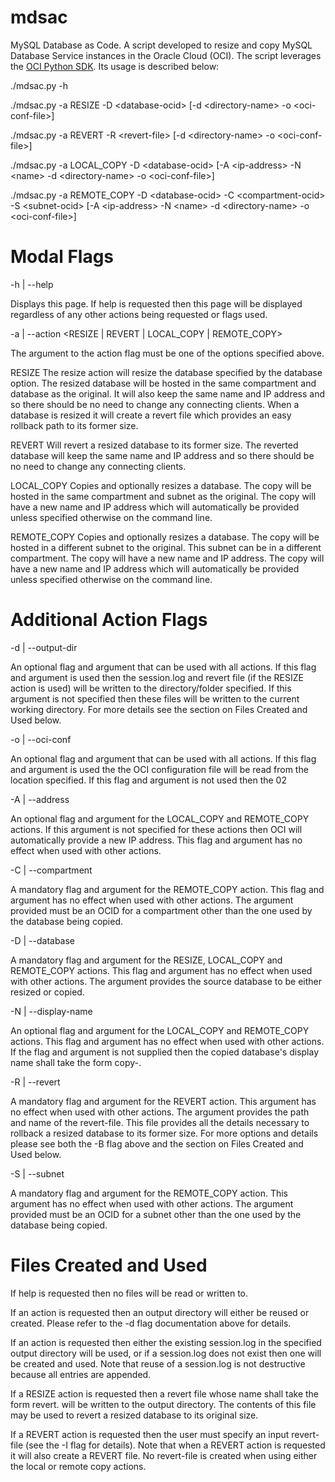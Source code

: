 # mdsac
MySQL Database as Code. A script developed to resize and copy MySQL Database Service instances in the Oracle Cloud (OCI). The script leverages the [OCI Python SDK](https://oracle-cloud-infrastructure-python-sdk.readthedocs.io/en/latest/api/landing.html). Its usage is described below:

./mdsac.py -h

./mdsac.py -a RESIZE -D \<database-ocid\> \[-d \<directory-name\> -o \<oci-conf-file\>\]

./mdsac.py -a REVERT -R \<revert-file\> \[-d \<directory-name\> -o \<oci-conf-file\>\]

./mdsac.py -a LOCAL_COPY -D \<database-ocid\> \[-A \<ip-address\> -N \<name\> -d \<directory-name\> -o \<oci-conf-file\>\]

./mdsac.py -a REMOTE_COPY -D \<database-ocid\> -C \<compartment-ocid\> -S \<subnet-ocid\> \[-A \<ip-address\> -N \<name\> -d \<directory-name\> -o \<oci-conf-file\>\]


Modal Flags
===========

-h | --help

  Displays this page. If help is requested then this page will be displayed
  regardless of any other actions being requested or flags used.

-a | --action <RESIZE | REVERT | LOCAL_COPY | REMOTE_COPY>

  The argument to the action flag must be one of the options specified above.

  RESIZE
    The resize action will resize the database specified by the database
    option. The resized database will be hosted in the same compartment
    and database as the original. It will also keep the same name and IP
    address and so there should be no need to change any connecting clients.
    When a database is resized it will create a revert file which provides
    an easy rollback path to its former size.

  REVERT
    Will revert a resized database to its former size. The reverted database
    will keep the same name and IP address and so there should be no need to
    change any connecting clients.

  LOCAL_COPY
    Copies and optionally resizes a database. The copy will be hosted in the
    same compartment and subnet as the original. The copy will have a new
    name and IP address which will automatically be provided unless specified
    otherwise on the command line.

  REMOTE_COPY
    Copies and optionally resizes a database. The copy will be hosted in a
    different subnet to the original. This subnet can be in a different
    compartment. The copy will have a new name and IP address. The copy will
    have a new name and IP address which will automatically be provided unless
    specified otherwise on the command line.

Additional Action Flags
=======================

-d | --output-dir <directory-name>

   An optional flag and argument that can be used with all actions. If this
   flag and argument is used then the session.log and revert file (if the
   RESIZE action is used) will be written to the directory/folder specified.
   If this argument is not specified then these files will be written to the
   current working directory. For more details see the section on Files
   Created and Used below.

-o | --oci-conf <oci-conf-file>

   An optional flag and argument that can be used with all actions. If this
   flag and argument is used the the OCI configuration file will be read from
   the location specified. If this flag and argument is not used then the 02

-A | --address <ip-address>

  An optional flag and argument for the LOCAL_COPY and REMOTE_COPY actions.
  If this argument is not specified for these actions then OCI will
  automatically provide a new IP address. This flag and argument has no
  effect when used with other actions.

-C | --compartment <compartment-ocid>

  A mandatory flag and argument for the REMOTE_COPY action. This flag and
  argument has no effect when used with other actions. The argument provided
  must be an OCID for a compartment other than the one used by the database
  being copied.

-D | --database <database-ocid>

  A mandatory flag and argument for the RESIZE, LOCAL_COPY and REMOTE_COPY
  actions. This flag and argument has no effect when used with other actions.
  The argument provides the source database to be either resized or copied.

-N | --display-name <name>

  An optional flag and argument for the LOCAL_COPY and REMOTE_COPY actions.
  This flag and argument has no effect when used with other actions. If the
  flag and argument is not supplied then the copied database's display name
  shall take the form copy-<original-display-name>.

-R | --revert <revert-file>

  A mandatory flag and argument for the REVERT action. This argument has no
  effect when used with other actions. The argument provides the path and name
  of the revert-file. This file provides all the details necessary to rollback
  a resized database to its former size. For more options and details please
  see both the -B flag above and the section on Files Created and Used below.

-S | --subnet <subnet-ocid>

  A mandatory flag and argument for the REMOTE_COPY action. This argument has
  no effect when used with other actions. The argument provided must be an
  OCID for a subnet other than the one used by the database being copied.

Files Created and Used
======================

If help is requested then no files will be read or written to.

If an action is requested then an output directory will either be reused or
created. Please refer to the -d flag documentation above for details.

If an action is requested then either the existing session.log in the
specified output directory will be used, or if a session.log does not exist
then one will be created and used. Note that reuse of a session.log is not
destructive because all entries are appended.

If a RESIZE action is requested then a revert file whose name shall take the
form revert.<timestamp> will be written to the output directory. The contents
of this file may be used to revert a resized database to its original size.

If a REVERT action is requested then the user must specify an input
revert-file (see the -I flag for details). Note that when a REVERT action is
requested it will also create a REVERT file. No revert-file is created when
using either the local or remote copy actions.
